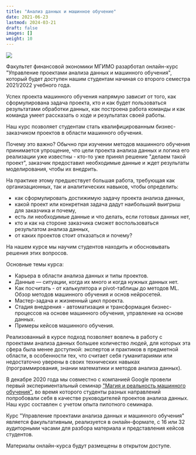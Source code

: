 ```yaml
---
title: "Анализ данных и машинное обучение"
date: 2021-06-23
lastmod: 2024-03-21
draft: false
images: []
weight: 10
---
```


<!--

Мы позиционируем наш факультет как центр компетенций в области анализа данных.

В декабре 2020 года мы совместно с компанией Google провели первый экспериментальный семинар ["Магия и реальность машинного обучения"](https://odin.mgimo.ru/news/3801-seminar-magiya-i-realnost-mashinnogo-obucheniya-finek-mgimo-i-kompanii-google), во время которого студенты разных направлений попробовали себя в качестве руководителей проектов анализа данных.

По результатам семинара мы обновляем содержание наших программ, чтобы лучше подготовить студентов к практической работе с данными в области их специализации.

<https://docs.google.com/document/d/1pbHGrsPN99Xq4qUDbQeJgFmeeu6l-e_jioBY1H1r8ek/edit#heading=h.vza5dki5obd>

-->

<img src="/images/logo-google.png" class="float-left mr-3 pt-2">

Факультет финансовой экономики МГИМО разарботал 
онлайн-курс "Управление проектами анализа данных и машинного обучения",
который будет доступен нашим студентам начиная со второго семестра 2021/2022 учебного года.

Успех проекта машинного обучения напрямую зависит от того, как сформулирована задача проекта,
кто и как будет пользоваться результатами обработки данных,
как построена работа команды и как команда умеет рассказать о ходе и результатах своей работы.

Наш курс позволяет студентам стать квалифицированным бизнес-заказчиком проектов в области машинного обучения.

Почему это важно? Обычно при изучении методов машинного обучения принимается упрощение, что цели проекта анализа данных и логика его реализации уже известны - кто-то уже принял решение
"делаем такой проект", заказчик предоставил необходимые данные и ждет результаты моделирования,
чтобы их внедрить.

На практике этому предшествует большая работа, требующая как организационных, так и аналитических навыков, чтобы определить:

- как сформулировать достижимую задачу проекта анализа данных,
- какой проект или конкретная задача дадут наибольший выигрыш для заказчика и почему,
- есть ли необходимые данные и что делать, если готовых данных нет,
- кто и как на стороне заказчика сможет воспользоваться результатом анализа данных,
- от каких проектов стоит отказаться и почему?

На нашем курсе мы научим студентов находить и обосновывать решения этих вопросов.

<!-- Maybe this can be an admonition -->

Основные темы курса:

- Карьера в области анализа данных и типы проектов.
- Данные — ситуации, когда их много и когда нужных данных нет.
- Как посчитать - от калькулятора и pivot-таблицы до методов ML. Обзор методов машинного обучения и основ нейросетей.
- Мастер-задача и жизненный цикл проекта.
- Стадия внедрения - автоматизация и трансформация бизнес-процессов на основе машинного обучения, управление на основе данных.
- Примеры кейсов машинного обучения.

Реализованный в курсе подход позволяет вовлечь в работу с проектами анализа данных большее количество людей, для которых эта сфера была менее доступной: экспертов и практиков в предметной области, в особенности тех, что считает себя гуманитариями или недостаточно уверены в своих технических навыках (программирования, знании математики и методов анализа данных).

В декабре 2020 года мы совместно с компанией Google провели первый экспериментальный семинар ["Магия и реальность машинного обучения"](https://odin.mgimo.ru/news/3801-seminar-magiya-i-realnost-mashinnogo-obucheniya-finek-mgimo-i-kompanii-google), во время которого студенты разных направлений попробовали себя в качестве руководителей проектов анализа данных. Наш курс составлен с учетом опыта пилотного семинара.

Курс "Управление проектами анализа данных и машинного обучения" является факультативным,
реализуется в онлайн-формате, с 16 или 32 аудиторными часами для разбора материала
и представления кейсов студентов.

Материалы онлайн-курса будут размещены в открытом доступе.

<!--

- Кейс-соревнование
- Обучение преподавателей
- Как отдать вузам - партнерам

-->
